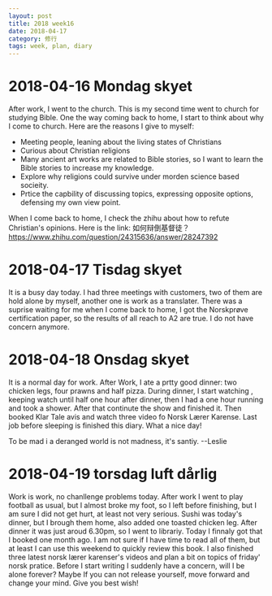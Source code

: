 ```yaml
---
layout: post
title: 2018 week16
date: 2018-04-17
category: 修行
tags: week, plan, diary
---
```

# 2018-04-16 Mondag skyet
After work, I went to the church. This is my second time went to church for studying Bible. 
One the way coming back to home, I start to think about why I come to church. Here are the reasons I give to myself:
* Meeting people, leaning about the living states of Christians
* Curious about Christian religions
* Many ancient art works are related to Bible stories, so I want to learn the Bible stories to increase my knowledge.
* Explore why religions could survive under morden science based socieity.
* Prtice the capbility of discussing topics, expressing opposite options, defensing my own view point.

When I come back to home, I check the zhihu about how to refute Christian's opinions. Here is the link:
如何辩倒基督徒？https://www.zhihu.com/question/24315636/answer/28247392

# 2018-04-17 Tisdag skyet
It is a busy day today. I had three meetings with customers, two of them are hold alone by myself, another one is work as a translater.
There was a suprise waiting for me when I come back to home, I got the Norskprøve certification paper, so the results of all reach to A2 are true. I do not have concern anymore.

# 2018-04-18 Onsdag skyet
It is a normal day for work. After Work, I ate a prtty good dinner: two chicken legs, four prawns and half pizza. During dinner, I start watching <The End of the Fxxxing World>, keeping watch until half one hour after dinner, then I had a one hour running and took a shower. After that continute the show and finished it. Then booked Klar Tale avis and watch three video fo Norsk Lærer Karense. Last job before sleeping is finished this diary. What a nice day!

To be mad i a deranged world is not madness, it's santiy. --Leslie

# 2018-04-19 torsdag luft dårlig

Work is work, no chanllenge problems today. After work I went to play football as usual, but I almost broke my foot, so I left before finishing, but I am sure I did not get hurt, at least not very serious. Sushi was today's dinner, but I brough them home, also added one toasted chicken leg. After dinner it was just aroud 6.30pm, so I went to librariy. Today I finnaly got <a brief history of time> that I booked one month ago. I am not sure if I have time to read all of them, but at least I can use this weekend to quickly review this book. I also finished three latest norsk lærer karenser's videos and plan a bit on topics of friday' norsk pratice. 
Before I start writing I suddenly have a concern, will I be alone forever? Maybe If you can not release yourself, move forward and change your mind. Give you best wish!


